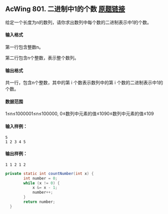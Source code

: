 ## AcWing 801. 二进制中1的个数   [原题链接](https://www.acwing.com/problem/content/803/)

给定一个长度为n的数列，请你求出数列中每个数的二进制表示中1的个数。

#### 输入格式

第一行包含整数n。

第二行包含n个整数，表示整个数列。

#### 输出格式

共一行，包含n个整数，其中的第 i 个数表示数列中的第 i 个数的二进制表示中1的个数。

#### 数据范围

1≤n≤1000001≤n≤100000,
0≤数列中元素的值≤1090≤数列中元素的值≤109

#### 输入样例：

```
5
1 2 3 4 5
```

#### 输出样例：

```
1 1 2 1 2
```

```java
private static int countNumber(int x) {
        int number = 0;
        while (x != 0) {
            x &= x - 1;
            number++;
        }
        return number;
  }
```

